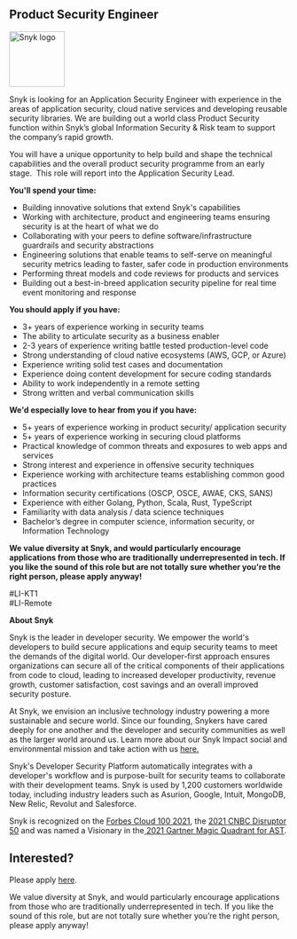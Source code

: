 Product Security Engineer
---

<img src="https://res.cloudinary.com/snyk/image/upload/v1537345894/press-kit/brand/logo-black.png" width="100" alt="Snyk logo" />

<p><span style="font-weight: 400;">Snyk is looking for an Application Security Engineer with experience in the areas of application security, cloud native services and developing reusable security libraries. We are building out a world class Product Security function within Snyk’s global Information Security &amp; Risk team to support the company’s rapid growth.&nbsp;</span></p>
<p><span style="font-weight: 400;">You will have a unique opportunity to help build and shape the technical capabilities and the overall product security programme from an early stage.&nbsp; This role will report into the Application Security Lead.</span></p>
<p><strong>You'll spend your time:&nbsp;</strong></p>
<ul>
<li style="font-weight: 400;"><span style="font-weight: 400;">Building innovative solutions that extend Snyk's capabilities</span></li>
<li style="font-weight: 400;"><span style="font-weight: 400;">Working with architecture, product and engineering teams ensuring security is at the heart of what we do</span></li>
<li style="font-weight: 400;"><span style="font-weight: 400;">Collaborating with your peers to define software/infrastructure guardrails and security abstractions</span></li>
<li style="font-weight: 400;"><span style="font-weight: 400;">Engineering solutions that enable teams to self-serve on meaningful security metrics leading to faster, safer code in production environments</span></li>
<li style="font-weight: 400;"><span style="font-weight: 400;">Performing threat models and code reviews for products and services</span></li>
<li style="font-weight: 400;"><span style="font-weight: 400;">Building out a best-in-breed application security pipeline for real time event monitoring and response</span></li>
</ul>
<p><strong>You should apply if you have:</strong></p>
<ul>
<li style="font-weight: 400;"><span style="font-weight: 400;">3+ years of experience working in security teams</span></li>
<li style="font-weight: 400;"><span style="font-weight: 400;">The ability to articulate security as a business enabler</span></li>
<li style="font-weight: 400;"><span style="font-weight: 400;">2-3 years of experience writing battle tested production-level code</span></li>
<li style="font-weight: 400;"><span style="font-weight: 400;">Strong understanding of cloud native ecosystems (AWS, GCP, or Azure)</span></li>
<li style="font-weight: 400;"><span style="font-weight: 400;">Experience writing solid test cases and documentation</span></li>
<li style="font-weight: 400;"><span style="font-weight: 400;">Experience doing content development for secure coding standards</span></li>
<li style="font-weight: 400;"><span style="font-weight: 400;">Ability to work independently in a remote setting</span></li>
<li style="font-weight: 400;"><span style="font-weight: 400;">Strong written and verbal communication skills</span></li>
</ul>
<p><strong>We'd especially love to hear from you if you have:</strong></p>
<ul>
<li style="font-weight: 400;"><span style="font-weight: 400;">5+ years of experience working in product security/ application security</span></li>
<li style="font-weight: 400;"><span style="font-weight: 400;">5+ years of experience working in securing cloud platforms</span></li>
<li style="font-weight: 400;"><span style="font-weight: 400;">Practical knowledge of common threats and exposures to web apps and services</span></li>
<li style="font-weight: 400;"><span style="font-weight: 400;">Strong interest and experience in offensive security techniques</span></li>
<li style="font-weight: 400;"><span style="font-weight: 400;">Experience working with architecture teams establishing common good practices</span></li>
<li style="font-weight: 400;"><span style="font-weight: 400;">Information security certifications (OSCP, OSCE, AWAE, CKS, SANS)</span></li>
<li style="font-weight: 400;"><span style="font-weight: 400;">Experience with either Golang, Python, Scala, Rust, TypeScript</span></li>
<li style="font-weight: 400;"><span style="font-weight: 400;">Familiarity with data analysis / data science techniques</span></li>
<li style="font-weight: 400;"><span style="font-weight: 400;">Bachelor’s degree in computer science, information security, or Information Technology</span></li>
</ul>
<p><strong>We value diversity at Snyk, and would particularly encourage applications from those who are traditionally underrepresented in tech. If you like the sound of this role but are not totally sure whether you're the right person, please apply anyway!</strong></p>
<p><span style="font-weight: 400;">#LI-KT1<br>#LI-Remote</span></p><div class="content-conclusion"><p><strong>About Snyk</strong></p>
<p><span style="font-weight: 400;">Snyk is the leader in developer security. We empower the world's developers to build secure applications and equip security teams to meet the demands of the digital world. Our developer-first approach ensures organizations can secure all of the critical components of their applications from code to cloud, leading to increased developer productivity, revenue growth, customer satisfaction, cost savings and an overall improved security posture.&nbsp;</span></p>
<p><span style="font-weight: 400;">At Snyk, we envision an inclusive technology industry powering a more sustainable and secure world.</span> <span style="font-weight: 400;">Since our founding, Snykers have cared deeply for one another and the developer and security communities as well as the larger world around us. Learn more about our Snyk Impact social and environmental mission and take action with us </span><a href="https://snyk.io/about/snyk-impact/"><span style="font-weight: 400;">here.</span></a></p>
<p><span style="font-weight: 400;">Snyk's Developer Security Platform automatically integrates with a developer's workflow and is purpose-built for security teams to collaborate with their development teams. Snyk is used by 1,200 customers worldwide today, including industry leaders such as Asurion, Google, Intuit, MongoDB, New Relic, Revolut and Salesforce.</span></p>
<p><span style="font-weight: 400;">Snyk is recognized on the </span><a href="https://www.forbes.com/cloud100/#6f24b5ba5f94"><span style="font-weight: 400;">Forbes Cloud 100 2021</span></a><span style="font-weight: 400;">, the </span><a href="https://www.cnbc.com/2021/05/25/these-are-the-2021-cnbc-disruptor-50-companies.html"><span style="font-weight: 400;">2021 CNBC Disruptor 50</span></a><span style="font-weight: 400;"> and was named a Visionary in the</span><a href="https://snyk.io/blog/snyk-visionary-2021-gartner-magic-quadrant-for-ast/"><span style="font-weight: 400;"> 2021 Gartner Magic Quadrant for AST</span></a><span style="font-weight: 400;">.</span></p></div>

Interested?
---

Please apply [here](https://boards.greenhouse.io/snyk/jobs/5831654002#app).

We value diversity at Snyk, and would particularly encourage applications from those who are traditionally underrepresented in tech.
If you like the sound of this role, but are not totally sure whether you’re the right person, please apply anyway!
